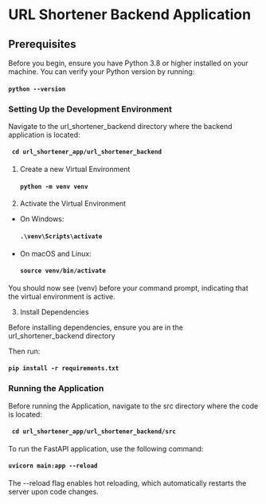 # URL Shortener Backend Application

## Prerequisites

Before you begin, ensure you have Python 3.8 or higher installed on your machine. You can verify your Python version by running:

#### `python --version`

### Setting Up the Development Environment

Navigate to the url_shortener_backend directory where the backend application is located:
#### ` cd url_shortener_app/url_shortener_backend`

1. Create a new Virtual Environment 
    #### `python -m venv venv`

2. Activate the Virtual Environment

- On Windows:
    #### `.\venv\Scripts\activate`

- On macOS and Linux:
    #### `source venv/bin/activate`

You should now see (venv) before your command prompt, indicating that the virtual environment is active.

3. Install Dependencies

Before installing dependencies, ensure you are in the url_shortener_backend directory

Then run:
#### `pip install -r requirements.txt`

### Running the Application

Before running the Application, navigate to the src directory where the code is located:

#### ` cd url_shortener_app/url_shortener_backend/src`

To run the FastAPI application, use the following command:
#### `uvicorn main:app --reload`

The --reload flag enables hot reloading, which automatically restarts the server upon code changes.